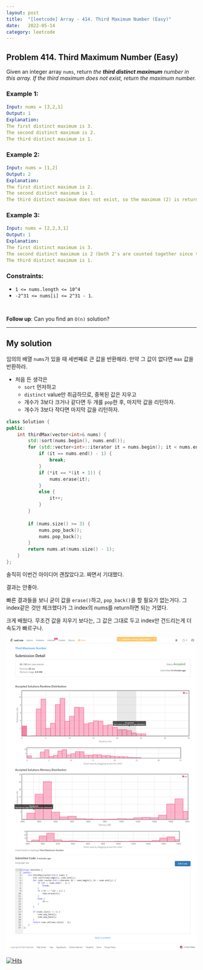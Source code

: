 ```yaml
---
layout: post
title:  "[leetcode] Array - 414. Third Maximum Number (Easy)"
date:   2022-05-14
category: leetcode
---
```


## Problem 414. Third Maximum Number (Easy)
Given an integer array `nums`, return *the **third distinct maximum** number in this array. If the third maximum does not exist, return the maximum number.*

### Example 1:
```yaml
Input: nums = [3,2,1]
Output: 1
Explanation:
The first distinct maximum is 3.
The second distinct maximum is 2.
The third distinct maximum is 1.
```

### Example 2:
```yaml
Input: nums = [1,2]
Output: 2
Explanation:
The first distinct maximum is 2.
The second distinct maximum is 1.
The third distinct maximum does not exist, so the maximum (2) is returned instead.
```
### Example 3:
```yaml
Input: nums = [2,2,3,1]
Output: 1
Explanation:
The first distinct maximum is 3.
The second distinct maximum is 2 (both 2's are counted together since they have the same value).
The third distinct maximum is 1.
```

### Constraints:
* `1 <= nums.length <= 10^4`
* `-2^31 <= nums[i] <= 2^31 - 1`.

<br>

**Follow up**: Can you find an `O(n)` solution?

---
## My solution

임의의 배열 `nums`가 있을 때 세번째로 큰 값을 반환해라. 만약 그 값이 없다면 `max` 값을 반환하라.

* 처음 든 생각은 
    * `sort` 먼저하고
    * `distinct` value만 취급하므로, 중복된 값은 지우고
    * 개수가 3보다 크거나 같다면 두 개를 `pop`한 후, 마지막 값을 리턴하자.
    * 개수가 3보다 작다면 마지막 값을 리턴하자.

```cpp
class Solution {
public:
    int thirdMax(vector<int>& nums) {
        std::sort(nums.begin(), nums.end());
        for (std::vector<int>::iterator it = nums.begin(); it < nums.end();) {
            if (it == nums.end() - 1) {
                break;
            }
            if (*it == *(it + 1)) {
                nums.erase(it);
            }
            else {
                it++;
            }
        }

        if (nums.size() >= 3) {
            nums.pop_back();
            nums.pop_back();
        }
        return nums.at(nums.size() - 1);
    }
};
```

솔직히 이번건 아이디어 괜찮았다고. 짜면서 기대했다.

결과는 안좋아.

빠른 결과들을 보니 굳이 값을 `erase()`하고, `pop_back()`을 할 필요가 없는거다. 그 index같은 것만 체크했다가 그 index의 nums를 return하면 되는 거였다.

크게 배웠다. 무조건 값을 지우기 보다는, 그 값은 그대로 두고 index만 건드리는게 더 속도가 빠르구나.

![alt text](/public/img/leetcode/leetcode-array-414.png)

[![Hits](https://hits.seeyoufarm.com/api/count/incr/badge.svg?url=https%3A%2F%2Fundol26.github.io%2Fleetcode%2F2022%2F05%2F14%2Fleetcode-array15.html&count_bg=%2379C83D&title_bg=%23555555&icon=&icon_color=%23E7E7E7&title=hits&edge_flat=false)](https://hits.seeyoufarm.com)